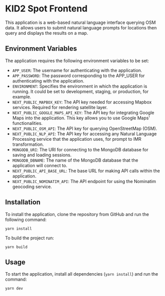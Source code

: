 # KID2 Spot Frontend

This application is a web-based natural language interface querying OSM data. It allows users to submit natural language prompts for locations then query and displays the results on a map.

## Environment Variables

The application requires the following environment variables to be set:

- `APP_USER`: The username for authenticating with the application.
- `APP_PASSWORD`: The password corresponding to the APP_USER for authenticating with the application. 
- `ENVIRONMENT`: Specifies the environment in which the application is running. It could be set to development, staging, or production, for example.
- `NEXT_PUBLIC_MAPBOX_KEY`: The API key needed for accessing Mapbox services. Required for rendering satellite layer.
- `NEXT_PUBLIC_GOOGLE_MAPS_API_KEY`: The API key for integrating Google Maps into the application. This key allows you to use Google Maps' functionalities.
- `NEXT_PUBLIC_OSM_API`: The API key for querying OpenStreetMap (OSM).
- `NEXT_PUBLIC_NLP_API`: The API key for accessing any Natural Language Processing service that the application uses, for prompt to IMR transformation.
- `MONGODB_URI`: The URI for connecting to the MongoDB database for saving and loading sessions.
- `MONGODB_DBNAME`: The name of the MongoDB database that the application will connect to. 
- `NEXT_PUBLIC_API_BASE_URL`: The base URL for making API calls within the application.
- `NEXT_PUBLIC_NOMINATIM_API`: The API endpoint for using the Nominatim geocoding service.

## Installation

To install the application, clone the repository from GitHub and run the following command:

`yarn install`

To build the project run:

`yarn build`

## Usage

To start the application, install all dependencies (`yarn install`) and run the command:

`yarn dev`
